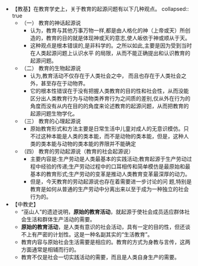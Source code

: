 - 【教基】在教育学史上，关于教育的起源问题有以下几种观点。
  collapsed:: true
	- （一） 教育的神话起源说
		- 认为，教育与其他万事万物一样,都是由人格化的神（上帝或天）所创造的，教育的目的就是体现神或天的意志,使人皈依于神或顺从于天。
		- 这种观点是根本错误的,是非科学的。之所以如此,主要是因为受到当时在人类起源问题上认识水平
		  的局限，从而不能正确提出和认识教育的起源问题。
	- （二） 教育的生物起源说
		- 认为,教育活动不仅存在于人类社会之中， 而且也存在于人类社会之外，甚至存在于动物界。
		- 它的根本性错误在于没有把握人类教育的目的性和社会性，从而没能区分出人类教育行为与动物类养育行为之间质的差别,仅从外在行为的角度而没有从内在目的的角度来论述教育的起源问题，从而把教育的起源问题生物学化。
	- （三） 教育的心理起源说
		- 原始教育形式和方法主要是日常生活中儿童对成人的无意识模仿。只不过这种本能是人类的类本能，而不是动物的类本能，但是，这种人类的类本能与动物的类本能的界限并不能确定
	- （四） 教育的劳动起源说（教育的社会起源说）
		- 主要内容是:生产劳动是人类最基本的实践活动;教育起源于生产劳动过程中经验的传递;生产劳动过程中的口耳相传和简单模仿是最原始和最基本的教育形式;生产劳动的变革是推动人类教育变革最深厚的动力。
		- 但是，今天教育的劳动起源说也存在着需要进一步讨论的问
		  题,特别是教育是如何从普通的生产劳动中分离出来以至于成为一种独立的社会行为的。
- 【中教史】
	- “巫山人”的遗迹说明，**原始的教育活动**，就起源于使社会成员适应群体社会生活和群体生产活动的需要。
	- **原始的教育活动**，是人类有意识的社会活动，具有一定的目的性，但还谈不上有严密的计划性。这是一种名副其实的“生活教育”。
	- 教育内容与原始社会生活需要是相应的。教育的方式为身教与言传，这两方面通常是相辅而行的。
	- 教育不仅是社会一切实践活动的需要，而且是人类自身生产的需要。